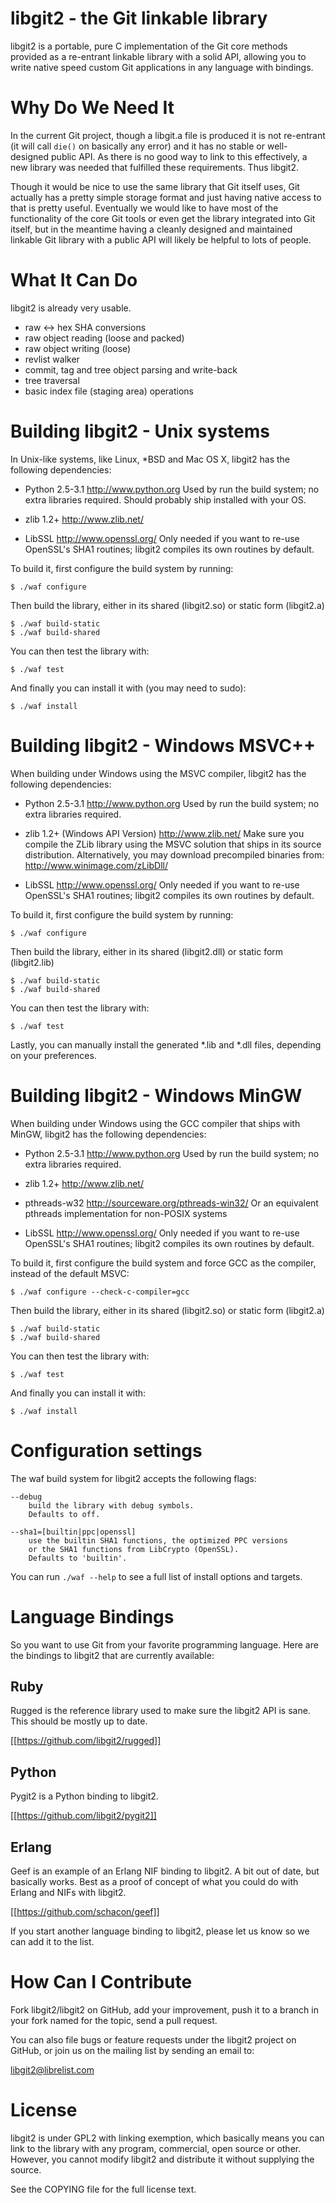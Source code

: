 libgit2 - the Git linkable library
======================

libgit2 is a portable, pure C implementation of the Git core methods provided as a
re-entrant linkable library with a solid API, allowing you to write native
speed custom Git applications in any language with bindings.

Why Do We Need It
=======================

In the current Git project, though a libgit.a file is produced it is
not re-entrant (it will call <code>die()</code> on basically any error)
and it has no stable or well-designed public API.  As there is no good
way to link to this effectively, a new library was needed that fulfilled
these requirements.  Thus libgit2.

Though it would be nice to use the same library that Git itself uses, 
Git actually has a pretty simple storage format and just having native
access to that is pretty useful.  Eventually we would like to have most
of the functionality of the core Git tools or even get the library
integrated into Git itself, but in the meantime having a cleanly designed
and maintained linkable Git library with a public API will likely be helpful
to lots of people.

What It Can Do
==================================

libgit2 is already very usable.

* raw <-> hex SHA conversions
* raw object reading (loose and packed)
* raw object writing (loose)
* revlist walker
* commit, tag and tree object parsing and write-back
* tree traversal
* basic index file (staging area) operations

Building libgit2 - Unix systems
==================================

In Unix-like systems, like Linux, *BSD and Mac OS X, libgit2 has
the following dependencies:

* Python 2.5-3.1 <http://www.python.org>
  Used by run the build system; no extra libraries required.
  Should probably ship installed with your OS.

* zlib 1.2+ <http://www.zlib.net/>

* LibSSL <http://www.openssl.org/>
  Only needed if you want to re-use OpenSSL's SHA1 routines;
  libgit2 compiles its own routines by default.

To build it, first configure the build system by running:

    $ ./waf configure

Then build the library, either in its shared (libgit2.so) or static form (libgit2.a)

    $ ./waf build-static
    $ ./waf build-shared

You can then test the library with:

    $ ./waf test

And finally you can install it with (you may need to sudo):

    $ ./waf install

Building libgit2 - Windows MSVC++
==================================

When building under Windows using the MSVC compiler, libgit2 has
the following dependencies:

* Python 2.5-3.1 <http://www.python.org>
  Used by run the build system; no extra libraries required.

* zlib 1.2+ (Windows API Version) <http://www.zlib.net/>
  Make sure you compile the ZLib library using the MSVC solution
  that ships in its source distribution.
  Alternatively, you may download precompiled binaries from:
     http://www.winimage.com/zLibDll/

* LibSSL <http://www.openssl.org/>
  Only needed if you want to re-use OpenSSL's SHA1 routines;
  libgit2 compiles its own routines by default.

To build it, first configure the build system by running:

    $ ./waf configure

Then build the library, either in its shared (libgit2.dll) or static form (libgit2.lib)

    $ ./waf build-static
    $ ./waf build-shared

You can then test the library with:

    $ ./waf test

Lastly, you can manually install the generated *.lib and *.dll files, depending on
your preferences.

Building libgit2 - Windows MinGW
==================================

When building under Windows using the GCC compiler that ships with MinGW,
libgit2 has the following dependencies:

* Python 2.5-3.1 <http://www.python.org>
  Used by run the build system; no extra libraries required.

* zlib 1.2+ <http://www.zlib.net/>

* pthreads-w32 <http://sourceware.org/pthreads-win32/>
  Or an equivalent pthreads implementation for non-POSIX systems

* LibSSL <http://www.openssl.org/>
  Only needed if you want to re-use OpenSSL's SHA1 routines;
  libgit2 compiles its own routines by default.

To build it, first configure the build system and force GCC as the compiler,
instead of the default MSVC:

    $ ./waf configure --check-c-compiler=gcc

Then build the library, either in its shared (libgit2.so) or static form (libgit2.a)

    $ ./waf build-static
    $ ./waf build-shared

You can then test the library with:

    $ ./waf test

And finally you can install it with:

    $ ./waf install


Configuration settings
==================================

The waf build system for libgit2 accepts the following flags:

	--debug
		build the library with debug symbols.
		Defaults to off.

	--sha1=[builtin|ppc|openssl]
		use the builtin SHA1 functions, the optimized PPC versions
		or the SHA1 functions from LibCrypto (OpenSSL).
		Defaults to 'builtin'.

You can run `./waf --help` to see a full list of install options and
targets.

Language Bindings
==================================

So you want to use Git from your favorite programming language.  Here are
the bindings to libgit2 that are currently available:

Ruby
--------------------

Rugged is the reference library used to make sure the
libgit2 API is sane.  This should be mostly up to date.

[[https://github.com/libgit2/rugged]]


Python
--------------------

Pygit2 is a Python binding to libgit2.

[[https://github.com/libgit2/pygit2]]

Erlang
--------------------

Geef is an example of an Erlang NIF binding to libgit2.  A bit out of 
date, but basically works.  Best as a proof of concept of what you could
do with Erlang and NIFs with libgit2.

[[https://github.com/schacon/geef]]

If you start another language binding to libgit2, please let us know so
we can add it to the list.

How Can I Contribute
==================================

Fork libgit2/libgit2 on GitHub, add your improvement, push it to a branch
in your fork named for the topic, send a pull request.

You can also file bugs or feature requests under the libgit2 project on
GitHub, or join us on the mailing list by sending an email to:

libgit2@librelist.com


License 
==================================
libgit2 is under GPL2 with linking exemption, which basically means you
can link to the library with any program, commercial, open source or
other.  However, you cannot modify libgit2 and distribute it without
supplying the source.

See the COPYING file for the full license text.
